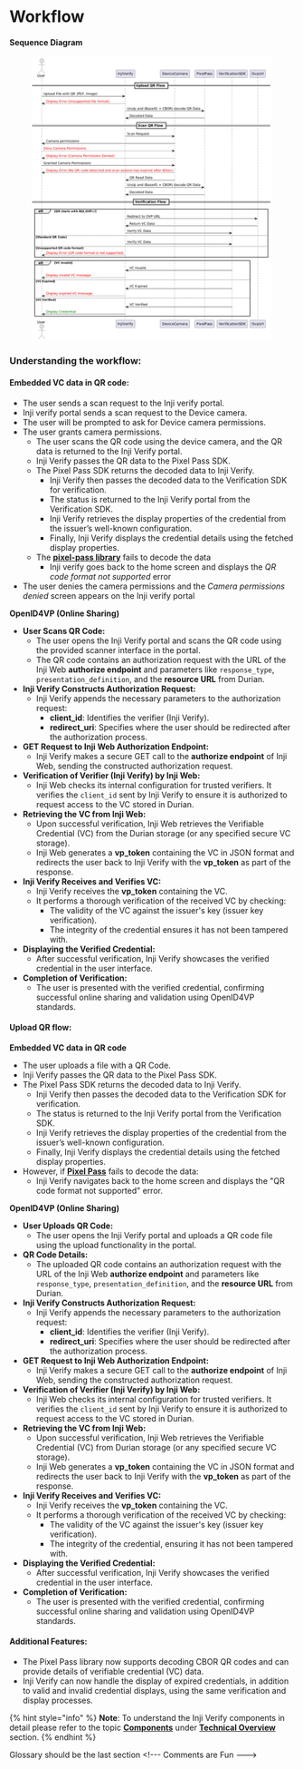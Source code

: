 # Workflow

#### **Sequence Diagram**

<figure><img src="../../.gitbook/assets/inji_verify_0.10.0_workflow.png" alt=""><figcaption></figcaption></figure>

### **Understanding the workflow**:

#### **Embedded VC data in QR code:**

* The user sends a scan request to the Inji verify portal.
* Inji verify portal sends a scan request to the Device camera.
* The user will be prompted to ask for Device camera permissions.
* The user grants camera permissions.
  * The user scans the QR code using the device camera, and the QR data is returned to the Inji Verify portal.
  * Inji Verify passes the QR data to the Pixel Pass SDK.
  * The Pixel Pass SDK returns the decoded data to Inji Verify.
    * Inji Verify then passes the decoded data to the Verification SDK for verification.
    * The status is returned to the Inji Verify portal from the Verification SDK.
    * Inji Verify retrieves the display properties of the credential from the issuer’s well-known configuration.
    * Finally, Inji Verify displays the credential details using the fetched display properties.
  * The [**pixel-pass library**](https://www.npmjs.com/package/@mosip/pixelpass/v/0.1.6) fails to decode the data
    * Inji verify goes back to the home screen and displays the _QR code format not supported_ error
* The user denies the camera permissions and the _Camera permissions denied_ screen appears on the Inji verify portal



**OpenID4VP (Online Sharing)**

* **User Scans QR Code:**
  * The user opens the Inji Verify portal and scans the QR code using the provided scanner interface in the portal.
  * The QR code contains an authorization request with the URL of the Inji Web **authorize endpoint** and parameters like `response_type`, `presentation_definition`, and the **resource URL** from Durian.
* **Inji Verify Constructs Authorization Request:**
  * Inji Verify appends the necessary parameters to the authorization request:
    * **client\_id**: Identifies the verifier (Inji Verify).
    * **redirect\_uri**: Specifies where the user should be redirected after the authorization process.
* **GET Request to Inji Web Authorization Endpoint:**
  * Inji Verify makes a secure GET call to the **authorize endpoint** of Inji Web, sending the constructed authorization request.
* **Verification of Verifier (Inji Verify) by Inji Web:**
  * Inji Web checks its internal configuration for trusted verifiers. It verifies the `client_id` sent by Inji Verify to ensure it is authorized to request access to the VC stored in Durian.
* **Retrieving the VC from Inji Web:**
  * Upon successful verification, Inji Web retrieves the Verifiable Credential (VC) from the Durian storage (or any specified secure VC storage).
  * Inji Web generates a **vp\_token** containing the VC in JSON format and redirects the user back to Inji Verify with the **vp\_token** as part of the response.
* **Inji Verify Receives and Verifies VC:**
  * Inji Verify receives the **vp\_token** containing the VC.
  * It performs a thorough verification of the received VC by checking:
    * The validity of the VC against the issuer's key (issuer key verification).
    * The integrity of the credential ensures it has not been tampered with.
* **Displaying the Verified Credential:**
  * After successful verification, Inji Verify showcases the verified credential in the user interface.
* **Completion of Verification:**
  * The user is presented with the verified credential, confirming successful online sharing and validation using OpenID4VP standards.



#### **Upload QR flow:**

**Embedded VC data in QR code**

* The user uploads a file with a QR Code.
* Inji Verify passes the QR data to the Pixel Pass SDK.
* The Pixel Pass SDK returns the decoded data to Inji Verify.
  * Inji Verify then passes the decoded data to the Verification SDK for verification.
  * The status is returned to the Inji Verify portal from the Verification SDK.
  * Inji Verify retrieves the display properties of the credential from the issuer’s well-known configuration.
  * Finally, Inji Verify displays the credential details using the fetched display properties.
* However, if [**Pixel Pass**](https://www.npmjs.com/package/@mosip/pixelpass/v/0.1.6) fails to decode the data:
  * Inji Verify navigates back to the home screen and displays the "QR code format not supported" error.

**OpenID4VP (Online Sharing)**

* **User Uploads QR Code:**
  * The user opens the Inji Verify portal and uploads a QR code file using the upload functionality in the portal.
* **QR Code Details:**
  * The uploaded QR code contains an authorization request with the URL of the Inji Web **authorize endpoint** and parameters like `response_type`, `presentation_definition`, and the **resource URL** from Durian.
* **Inji Verify Constructs Authorization Request:**
  * Inji Verify appends the necessary parameters to the authorization request:
    * **client\_id**: Identifies the verifier (Inji Verify).
    * **redirect\_uri**: Specifies where the user should be redirected after the authorization process.
* **GET Request to Inji Web Authorization Endpoint:**
  * Inji Verify makes a secure GET call to the **authorize endpoint** of Inji Web, sending the constructed authorization request.
* **Verification of Verifier (Inji Verify) by Inji Web:**
  * Inji Web checks its internal configuration for trusted verifiers. It verifies the `client_id` sent by Inji Verify to ensure it is authorized to request access to the VC stored in Durian.
* **Retrieving the VC from Inji Web:**
  * Upon successful verification, Inji Web retrieves the Verifiable Credential (VC) from Durian storage (or any specified secure VC storage).
  * Inji Web generates a **vp\_token** containing the VC in JSON format and redirects the user back to Inji Verify with the **vp\_token** as part of the response.
* **Inji Verify Receives and Verifies VC:**
  * Inji Verify receives the **vp\_token** containing the VC.
  * It performs a thorough verification of the received VC by checking:
    * The validity of the VC against the issuer's key (issuer key verification).
    * The integrity of the credential, ensuring it has not been tampered with.
* **Displaying the Verified Credential:**
  * After successful verification, Inji Verify showcases the verified credential in the user interface.
* **Completion of Verification:**
  * The user is presented with the verified credential, confirming successful online sharing and validation using OpenID4VP standards.

#### Additional Features:

* The Pixel Pass library now supports decoding CBOR QR codes and can provide details of verifiable credential (VC) data.
* Inji Verify can now handle the display of expired credentials, in addition to valid and invalid credential displays, using the same verification and display processes.

{% hint style="info" %}
**Note**: To understand the Inji Verify components in detail please refer to the topic [**Components**](../technical-overview/components.md) under [**Technical Overview**](../technical-overview/) section.
{% endhint %}

Glossary should be the last section \<!--- Comments are Fun --->
